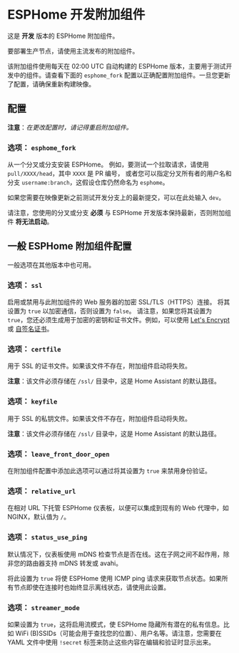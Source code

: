 # ESPHome 开发附加组件

这是 **开发** 版本的 ESPHome 附加组件。

要部署生产节点，请使用主流发布的附加组件。

该附加组件使用每天在 02:00 UTC 自动构建的 ESPHome 版本，主要用于测试开发中的组件。请查看下面的 `esphome_fork` 配置以正确配置附加组件。一旦您更新了配置，请确保重新构建映像。

## 配置

**注意**：_在更改配置时，请记得重启附加组件。_

### 选项： `esphome_fork`

从一个分叉或分支安装 ESPHome。
例如，要测试一个拉取请求，请使用 `pull/XXXX/head`，其中 `XXXX` 是 PR 编号，
或者您可以指定分叉所有者的用户名和分支 `username:branch`，这假设仓库仍然命名为 `esphome`。

如果您需要在映像更新之前测试开发分支上的最新提交，可以在此处输入 `dev`。

请注意，您使用的分叉或分支 **必须** 与 ESPHome 开发版本保持最新，否则附加组件 **将无法启动**。

## 一般 ESPHome 附加组件配置

一般选项在其他版本中也可用。

### 选项： `ssl`

启用或禁用与此附加组件的 Web 服务器的加密 SSL/TLS（HTTPS）连接。
将其设置为 `true` 以加密通信，否则设置为 `false`。
请注意，如果您将其设置为 `true`，您还必须生成用于加密的密钥和证书文件。例如，可以使用 [Let's Encrypt](https://www.home-assistant.io/addons/lets_encrypt/)
或 [自签名证书](https://www.home-assistant.io/docs/ecosystem/certificates/tls_self_signed_certificate/)。

### 选项： `certfile`

用于 SSL 的证书文件。如果该文件不存在，附加组件启动将失败。

**注意**：该文件必须存储在 `/ssl/` 目录中，这是 Home Assistant 的默认路径。

### 选项： `keyfile`

用于 SSL 的私钥文件。如果该文件不存在，附加组件启动将失败。

**注意**：该文件必须存储在 `/ssl/` 目录中，这是 Home Assistant 的默认路径。

### 选项： `leave_front_door_open`

在附加组件配置中添加此选项可以通过将其设置为 `true` 来禁用身份验证。

### 选项： `relative_url`

在相对 URL 下托管 ESPHome 仪表板，以便可以集成到现有的 Web 代理中，如 NGINX，默认值为 `/`。

### 选项： `status_use_ping`

默认情况下，仪表板使用 mDNS 检查节点是否在线。这在子网之间不起作用，除非您的路由器支持 mDNS 转发或 avahi。

将此设置为 `true` 将使 ESPHome 使用 ICMP ping 请求来获取节点状态。如果所有节点即使在连接时也始终显示离线状态，请使用此设置。

### 选项： `streamer_mode`

如果设置为 `true`，这将启用流模式，使 ESPHome 隐藏所有潜在的私有信息。比如 WiFi (B)SSIDs（可能会用于查找您的位置）、用户名等。请注意，您需要在 YAML 文件中使用 `!secret` 标签来防止这些内容在编辑和验证时显示出来。